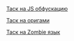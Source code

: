 [Таск на JS обфускацию](./js-obfuscate.md)

[Таск на оригами](./origami.md)

[Таск на Zombie язык](./zombie.md)
